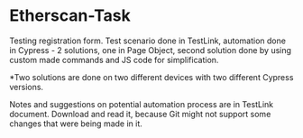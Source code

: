 # Etherscan-Task
Testing registration form. Test scenario done in TestLink, automation done in Cypress - 2 solutions, one in Page Object, second solution done by using custom made commands and JS code for simplification.

*Two solutions are done on two different devices with two different Cypress versions.


Notes and suggestions on potential automation process are in TestLink document. Download and read it, because Git might not support some changes that were being made in it.
